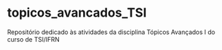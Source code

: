 # topicos_avancados_TSI
Repositório dedicado às atividades da disciplina Tópicos Avançados I do curso de TSI/IFRN
